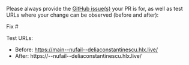 Please always provide the [GitHub issue(s)](../issues) your PR is for, as well as test URLs where your change can be observed (before and after):

Fix #<gh-issue-id>

Test URLs:
- Before: https://main--nufail--deliaconstantinescu.hlx.live/
- After: https://<branch>--nufail--deliaconstantinescu.hlx.live/
